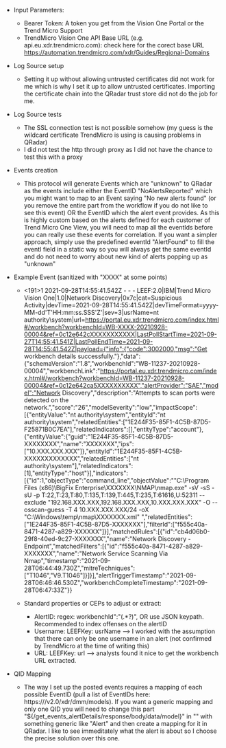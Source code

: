 - Input Parameters: 
  - Bearer Token: A token you get from the Vision One Portal or the Trend Micro Support
  - TrendMicro Vision One API Base URL (e.g. api.eu.xdr.trendmicro.com): check here for the corect base URL https://automation.trendmicro.com/xdr/Guides/Regional-Domains

- Log Source setup
  - Setting it up without allowing untrusted certificates did not work for me which is why I set it up to allow untrusted certificates. Importing the certificate chain into the   QRadar trust store did not do the job for me. 

- Log Source tests
  - The SSL connection test is not possible somehow (my guess is the wildcard certificate TrendMicro is using is causing problems in QRadar)
  - I did not test the http through proxy as I did not have the chance to test this with a proxy 

- Events creation
  - This protocol will generate Events which are "unknown" to QRadar as the events include either the EventID 
"NoAlertsReported" which you might want to map to an Event saying "No new alerts found" (or you remove the entire part from the workflow if you do not like to see this event)
OR the EventID which the alert event provides. As this is highly custom based on the alerts defined for each customer of Trend Micro One View, you will need to map all the eventIds before you can really use these events for correlation. If you want a simpler approach, simply use the predefined eventId "AlertFound" to fill the eventI field in a static way so you will always get the same eventId and do not need to worry about new kind of alerts popping up as "unknown"

- Example Event (sanitized with "XXXX" at some points)
  - <191>1 2021-09-28T14:55:41.542Z - - - LEEF:2.0|IBM|Trend Micro Vision One|1.0|Network Discovery|0x7c|cat=Suspicious Activity|devTime=2021-09-28T14:55:41.542Z|devTimeFormat=yyyy-MM-dd'T'HH:mm:ss.SSS'Z'|sev=3|usrName=nt authority\system|url=https://portal.eu.xdr.trendmicro.com/index.html#/workbench?workbenchId=WB-XXXX-20210928-00004&ref=0c12e642cXXXXXXXXXXX|LastPollStartTime=2021-09-27T14:55:41.541Z|LastPollEndTime=2021-09-28T14:55:41.542Z|payload={"info":{"code":3002000,"msg":"Get workbench details successfully."},"data":{"schemaVersion":"1.8","workbenchId":"WB-11237-20210928-00004","workbenchLink":"https://portal.eu.xdr.trendmicro.com/index.html#/workbench?workbenchId=WB-11237-20210928-00004&ref=0c12e642ca5XXXXXXXXXX","alertProvider":"SAE","model":"Network Discovery","description":"Attempts to scan ports were detected on the network.","score":"26","modelSeverity":"low","impactScope":[{"entityValue":"nt authority\\system","entityId":"nt authority\\system","relatedEntities":["1E244F35-85F1-4C5B-87D5-F25871B0C7EA"],"relatedIndicators":[],"entityType":"account"},{"entityValue":{"guid":"1E244F35-85F1-4C5B-87D5-XXXXXXXX","name":"XXXXXXX","ips":["10.XXX.XXX.XXX"]},"entityId":"1E244F35-85F1-4C5B-XXXXXXXXXXXXX","relatedEntities":["nt authority\\system"],"relatedIndicators":[1],"entityType":"host"}],"indicators":[{"id":1,"objectType":"command_line","objectValue":"\"C:\\Program Files (x86)\\BigFix Enterprise\\XXXXXXX\\NMAP\\nmap.exe\" -sV -sS -sU -p T:22,T:23,T:80,T:135,T:139,T:445,T:235,T:61616,U:52311 --exclude \"192.168.XXX.XXX,192.168.XXX.XXX,10.XXX.XXX.XXX\" -O --osscan-guess -T 4 10.XXX.XXX.XXX/24 -oX \"C:\\Windows\\temp\\nmap\\XXXXXXX.xml\" ","relatedEntities":["1E244F35-85F1-4C5B-87D5-XXXXXXX"],"filterId":["f555c40a-8471-4287-a829-XXXXXX"]}],"matchedRules":[{"id":"cb4d06b0-29f8-40ed-9c27-XXXXXXX","name":"Network Discovery - Endpoint","matchedFilters":[{"id":"f555c40a-8471-4287-a829-XXXXXXX","name":"Network Service Scanning Via Nmap","timestamp":"2021-09-28T06:44:49.730Z","mitreTechniques":["T1046","V9.T1046"]}]}],"alertTriggerTimestamp":"2021-09-28T06:46:46.530Z","workbenchCompleteTimestamp":"2021-09-28T06:47:33Z"}}

  - Standard properties or CEPs to adjust or extract:
    - AlertID: regex: workbenchId":"(.*?)",  OR use JSON keypath. Recommended to index offenses on the alertID 
    - Username: LEEFKey: usrName  --> I worked with the assumption that there can only be one username in an alert (not confirmed by TrendMicro at the time of writing this)
    - URL: LEEFKey: url --> analysts found it nice to get the workbench URL extracted. 

- QID Mapping
  - The way I set up the posted events requires a mapping of each possible EventID (pull a list of EventIDs here: https://<YourAPIEndpoint>/v2.0/xdr/dmm/models). If you want a generic mapping and only one QID you will need to change this part "${/get_events_alertDetails/response/body/data/model}" in "<!-- prepare event content and post the event -->" with something generic like "Alert" and then create a mapping for it in QRadar. I like to see immeditately what the alert is about so I choose the precise solution over this one. 

